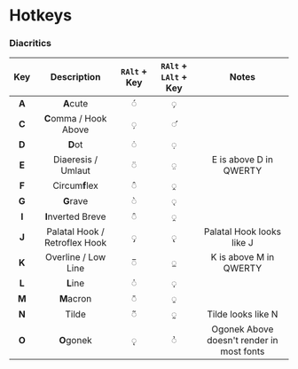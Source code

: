 # Hotkeys

### Diacritics
| Key | Description | `RAlt` + Key | `RAlt` + `LAlt` + Key | Notes |
| :---: | :---: | :---: | :---: | :---: |
| **A** | **A**cute | ◌́ | ◌̗ |
| **C** | **C**omma / Hook Above | ◌̦ | ◌̛ |
| **D** | **D**ot | ◌̇ | ◌̣ |
| **E** | Diaeresis / Umlaut | ◌̈ | ◌̤ | E is above D in QWERTY |
| **F** | Circum**f**lex | ◌̂ | ◌̭ |
| **G** | **G**rave | ◌̀ | ◌̖ |
| **I** | **I**nverted Breve | ◌̑ | ◌̯ |
| **J** | Palatal Hook / Retroflex Hook | ◌̡ | ◌̢ | Palatal Hook looks like J |
| **K** | Overline / Low Line | ◌̅ | ◌̲ | K is above M in QWERTY |
| **L** | **L**ine | ◌̍ | ◌̩ |
| **M** | **M**acron | ◌̄ | ◌̱ |
| **N** | Tilde | ◌̃ | ◌̰ | Tilde looks like N |
| **O** | **O**gonek | ◌̨ | ◌᷎ | Ogonek Above doesn't render in most fonts |

